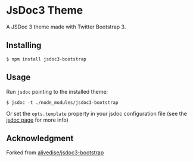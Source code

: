 # JsDoc3 Theme

A JSDoc 3 theme made with Twitter Bootstrap 3.

## Installing

```
$ npm install jsdoc3-bootstrap
```

## Usage

Run `jsdoc` pointing to the installed theme:

```
$ jsdoc -t ./node_modules/jsdoc3-bootstrap
```

Or set the `opts.template` property in your jsdoc configuration file (see the
[jsdoc page](http://usejsdoc.org/about-configuring-jsdoc.html) for more info)

## Acknowledgment

Forked from
[alivedise/jsdoc3-bootstrap](https://github.com/alivedise/jsdoc3-bootstrap)
